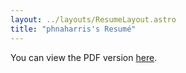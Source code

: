 ```yaml
---
layout: ../layouts/ResumeLayout.astro
title: "phnaharris's Resumé"
---
```


You can view the PDF version
[here](<https://phnaharris.github.io/cv/[CV]%20[Nam%20Anh%20Pham%20Hoang%20(Harris)]%20[Software%20Engineer].pdf>).

